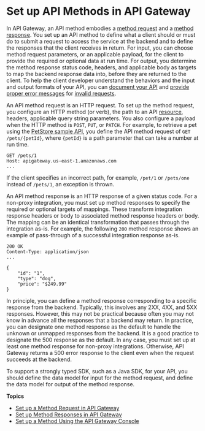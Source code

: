 # Set up API Methods in API Gateway<a name="how-to-method-settings"></a>

 In API Gateway, an API method embodies a [method request](http://docs.aws.amazon.com/apigateway/api-reference/resource/method/) and a [method response](http://docs.aws.amazon.com/apigateway/api-reference/resource/method-response/)\. You set up an API method to define what a client should or must do to submit a request to access the service at the backend and to define the responses that the client receives in return\. For input, you can choose method request parameters, or an applicable payload, for the client to provide the required or optional data at run time\. For output, you determine the method response status code, headers, and applicable body as targets to map the backend response data into, before they are returned to the client\. To help the client developer understand the behaviors and the input and output formats of your API, you can [document your API](api-gateway-documenting-api.md) and [provide proper error messages](customize-gateway-responses.md) for [invalid requests](api-gateway-method-request-validation.md)\. 

An API method request is an HTTP request\. To set up the method request, you configure an HTTP method \(or verb\), the path to an API [resource](http://docs.aws.amazon.com/apigateway/api-reference/resource/resource/), headers, applicable query string parameters\. You also configure a payload when the HTTP method is `POST`, `PUT`, or `PATCH`\. For example, to retrieve a pet using the [PetStore sample API](api-gateway-create-api-from-example.md), you define the API method request of `GET /pets/{petId}`, where `{petId}` is a path parameter that can take a number at run time\.

```
GET /pets/1
Host: apigateway.us-east-1.amazonaws.com
...
```

 If the client specifies an incorrect path, for example, `/pet/1` or `/pets/one` instead of `/pets/1`, an exception is thrown\. 

An API method response is an HTTP response of a given status code\. For a non\-proxy integration, you must set up method responses to specify the required or optional targets of mappings\. These transform integration response headers or body to associated method response headers or body\. The mapping can be an identical transformation that passes through the integration as\-is\. For example, the following `200` method response shows an example of pass\-through of a successful integration response as\-is\. 

```
200 OK 
Content-Type: application/json
...

{
    "id": "1",
    "type": "dog",
    "price": "$249.99"
}
```

In principle, you can define a method response corresponding to a specific response from the backend\. Typically, this involves any 2XX, 4XX, and 5XX responses\. However, this may not be practical because often you may not know in advance all the responses that a backend may return\. In practice, you can designate one method response as the default to handle the unknown or unmapped responses from the backend\. It is a good practice to designate the 500 response as the default\. In any case, you must set up at least one method response for non\-proxy integrations\. Otherwise, API Gateway returns a 500 error response to the client even when the request succeeds at the backend\.

 To support a strongly typed SDK, such as a Java SDK, for your API, you should define the data model for input for the method request, and define the data model for output of the method response\. 

**Topics**
+ [Set up a Method Request in API Gateway](api-gateway-method-settings-method-request.md)
+ [Set up Method Responses in API Gateway](api-gateway-method-settings-method-response.md)
+ [Set up a Method Using the API Gateway Console](how-to-set-up-method-using-console.md)